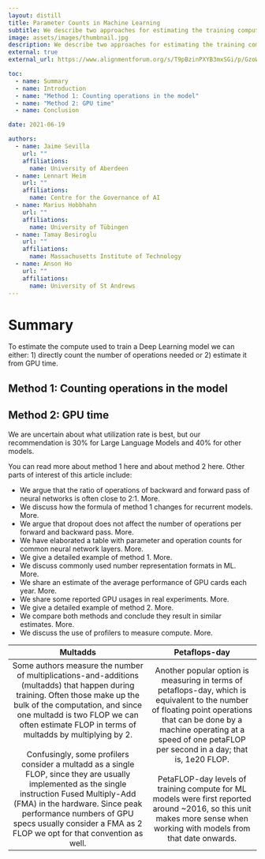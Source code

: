 ```yaml
---
layout: distill
title: Parameter Counts in Machine Learning
subtitle: We describe two approaches for estimating the training compute of Deep Learning systems, by counting operations and looking at GPU time. 
image: assets/images/thumbnail.jpg
description: We describe two approaches for estimating the training compute of Deep Learning systems, by counting operations and looking at GPU time.
external: true
external_url: https://www.alignmentforum.org/s/T9pBzinPXYB3mxSGi/p/GzoWcYibWYwJva8aL

toc:
  - name: Summary
  - name: Introduction
  - name: "Method 1: Counting operations in the model"
  - name: "Method 2: GPU time"
  - name: Conclusion

date: 2021-06-19

authors:
  - name: Jaime Sevilla
    url: ""
    affiliations:
      name: University of Aberdeen
  - name: Lennart Heim
    url: ""
    affiliations:
      name: Centre for the Governance of AI
  - name: Marius Hobbhahn
    url: ""
    affiliations:
      name: University of Tübingen
  - name: Tamay Besiroglu
    url: ""
    affiliations:
      name: Massachusetts Institute of Technology
  - name: Anson Ho
    url: ""
    affiliations:
      name: University of St Andrews
---
```


# Summary 
To estimate the compute used to train a Deep Learning model we can either: 1) directly count the number of operations needed or 2) estimate it from GPU time.

## Method 1: Counting operations in the model

## Method 2: GPU time

We are uncertain about what utilization rate is best, but our recommendation is 30% for Large Language Models and 40% for other models.

You can read more about method 1 here and about method 2 here.
Other parts of interest of this article include:
- We argue that the ratio of operations of backward and forward pass of neural networks is often close to 2:1. More.
- We discuss how the formula of method 1 changes for recurrent models. More.
- We argue that dropout does not affect the number of operations per forward and backward pass. More.
- We have elaborated a table with parameter and operation counts for common neural network layers. More.
- We give a detailed example of method 1. More.
- We discuss commonly used number representation formats in ML. More.
- We share an estimate of the average performance of GPU cards each year. More.
- We share some reported GPU usages in real experiments. More.
- We give a detailed example of method 2. More.
- We compare both methods and conclude they result in similar estimates. More.
- We discuss the use of profilers to measure compute. More.

|Multadds|Petaflops-day|
|:---:|:---:|
|Some authors measure the number of multiplications-and-additions (multadds) that happen during training. Often those make up the bulk of the computation, and since one multadd is two FLOP we can often estimate FLOP in terms of multadds by multiplying by 2. <br /><br /> Confusingly, some profilers consider a multadd as a single FLOP, since they are usually implemented as the single instruction Fused Multiply-Add (FMA) in the hardware. Since peak performance numbers of GPU specs usually consider a FMA as 2 FLOP we opt for that convention as well. |Another popular option is measuring in terms of petaflops-day, which is equivalent to the number of  floating point operations that can be done by a machine operating at a speed of one petaFLOP per second in a day; that is, 1e20 FLOP. <br /><br />PetaFLOP-day levels of training compute for ML models were first reported around ~2016, so this unit makes more sense when working with models from that date onwards.|
